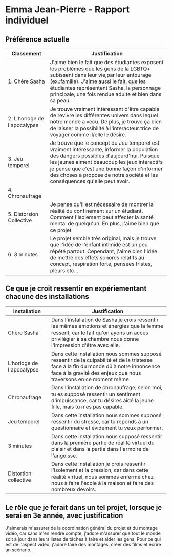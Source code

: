 # Emma Jean-Pierre - Rapport individuel

##  Préférence actuelle

| Classement | Justification |
| ----------- | ----------- |
| 1. Chère Sasha | J'aime bien le fait que des étudiantes exposent les problèmes que les gens de la LGBTQ+ subissent dans leur vie,par leur entourage (ex.:famille). J'aime aussi le fait, que les étudiantes représentent Sasha, la personnage principale, une fois rendue adulte et bien dans sa peau.  |
| 2. L'horloge de l'apocalypse | Je trouve vraiment intéressant d'être capable de revivre les différentes univers dans lequel notre monde a vécu. De plus, je trouve ça bien de laisser la possibilité à l'interacteur.trice de voyager comme il/elle le désire.  |
| 3. Jeu temporel | Je trouve que le concept du Jeu temporel est vraiment intéressante, informer la population des dangers possibles d'aujourd'hui. Puisque les jeunes aiment beaucoup les jeux interactifs je pense que c'est une bonne façon d'informer des choses à propose de notre société et les conséquences qu'elle peut avoir. |
| 4. Chronaufrage |  |
| 5. Distorsion Collective| Je pense qu'il est nécessaire de montrer la réalité du confinement sur un étudiant. Comment l'isolement peut affecter la santé mental de quelqu'un. En plus, j'aime bien que ce projet |
| 6. 3 minutes |  Le projet semble très original, mais je trouve que l'idée de l'enfant intimidé est un peu répété partout. Cependant, j'aime bien l'idée de mettre des effets sonores relatifs au concept, respiration forte, pensées tristes, pleurs etc... |

##  Ce que je croit ressentir en expériementant chacune des installations

| Installation | Justification |
| ----------- | ----------- |
| Chère Sasha | Dans l'installation de Sasha je crois ressentir les mêmes émotions et énergies que la femme ressent, car le fait qu'on ayons un accès privilégier à sa chambre nous donne l'impression d'être avec elle. |
| L'horloge de l'apocalypse| Dans cette installation nous sommes supposé ressentir de la culpabilité et de la tristesse face à la fin du monde dû à notre innoncence face à la gravité des enjeux que nous traversons en ce moment même |
| Chronaufrage  | Dans l'installation de chronaufrage, selon moi, tu es supposé ressentir un sentiment d'impuissance, car tu désires aidé la jeune fille, mais tu n'es pas capable.   |
| Jeu temporel |Dans cette installation nous sommes supposé ressentir du stresse, car tu reponds à un questionnaire et évidement tu veux performer. |
|  3 minutes  | Dans cette installation nous supposé ressentir dans la première partie de réalité virtuel du plaisir et dans la partie dans l'armoire de l'angoisse. |
| Distortion collective | Dans cette installation je crois ressentir l'isolement et la pression, car dans cette réalité virtuel, nous sommes enfermé chez nous à faire l'école à la maison et faire des nombreux devoirs. |

##  Le rôle que je ferait dans un tel projet, lorsque je serai en 3e année, avec justification

J'aimerais m'assurer de la coordination général du projet et du montage vidéo, car sans m'en rendre compte, j'adore m'assurer que tout le monde soit à jour dans leurs listes de tâches à faire et aider les gens. Pour ce qui est de l'aspect vidéo, j'adore faire des montages, créer des films et écrire un scénario. 
